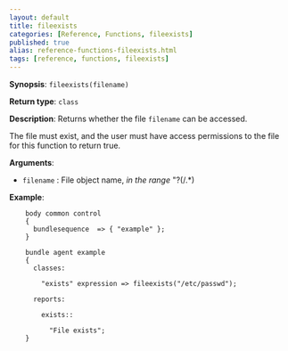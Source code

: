 ```yaml
---
layout: default
title: fileexists
categories: [Reference, Functions, fileexists]
published: true
alias: reference-functions-fileexists.html
tags: [reference, functions, fileexists]
---
```


**Synopsis**: `fileexists(filename)`

**Return type**: `class`

**Description**: Returns whether the file `filename` can be accessed.

The file must exist, and the user must have access permissions to the file for 
this function to return true.

**Arguments**:

* `filename` : File object name, *in the range* "?(/.\*)   

**Example**:  

```cf3
    body common control
    {
      bundlesequence  => { "example" };
    }

    bundle agent example
    {     
      classes:

        "exists" expression => fileexists("/etc/passwd");

      reports:

        exists::

          "File exists";
    }
```

